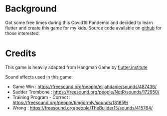 # Background
Got some free times during this Covid19 Pandemic and decided to learn flutter and create this game for my kids. Source code  available on [github](https://github.com/ewinsutriandi/tebak-kata-zahra) for those interested.

# Credits
This game is heavily adapted from Hangman Game by [flutter.institute](https://flutter.institute) 

Sound effects used in this game:
* Game Win : https://freesound.org/people/elijahdanie/sounds/487436/
* Sadder Trombone : https://freesound.org/people/NotR/sounds/172950/
* Training Program - Correct : https://freesound.org/people/timgormly/sounds/181859/
* Wrong : https://freesound.org/people/TheBuilder15/sounds/415764/

